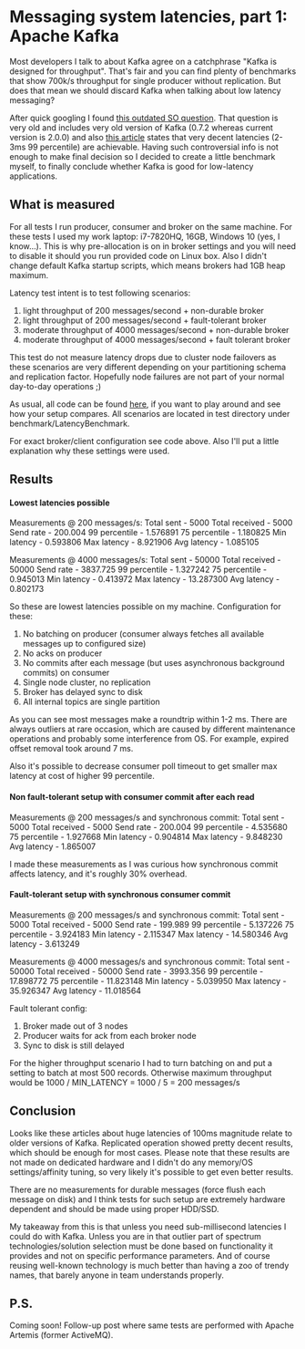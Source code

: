 # Messaging system latencies, part 1: Apache Kafka

Most developers I talk to about Kafka agree on a catchphrase "Kafka is designed 
for throughput". That's fair and you can find plenty of benchmarks that show
700k/s throughput for single producer without replication. But does that mean
we should discard Kafka when talking about low latency messaging? 

After quick googling I found [this outdated SO question](https://stackoverflow.com/questions/20520492/how-to-minimize-the-latency-involved-in-kafka-messaging-framework).
That question is very old and includes very old version of Kafka (0.7.2 whereas
current version is 2.0.0) and also [this article](https://engineering.linkedin.com/kafka/benchmarking-apache-kafka-2-million-writes-second-three-cheap-machines) 
states that very decent latencies (2-3ms 99 percentile) are achievable. Having 
such controversial info is not enough to make final decision so I decided to 
create a little benchmark myself, to finally conclude whether Kafka is good for 
low-latency applications.


## What is measured

For all tests I run producer, consumer and broker on the same machine. For these 
tests I used my work laptop: i7-7820HQ, 16GB, Windows 10 (yes, I know...). This 
is why pre-allocation is on in broker settings and you will need to disable it
should you run provided code on Linux box. Also I didn't change default Kafka
startup scripts, which means brokers had 1GB heap maximum.   

Latency test intent is to test following scenarios:
1. light throughput of 200 messages/second + non-durable broker
1. light throughput of 200 messages/second + fault-tolerant broker
1. moderate throughput of 4000 messages/second + non-durable broker
1. moderate throughput of 4000 messages/second + fault tolerant broker

This test do not measure latency drops due to cluster node failovers as 
these scenarios are very different depending on your partitioning schema and 
replication factor. Hopefully node failures are not part of your normal 
day-to-day operations ;)

As usual, all code can be found [here](https://github.com/romanmarkunas/blog-kafka-artemis-latency), 
if you want to play around and see how your setup compares. All scenarios are 
located in test directory under benchmark/LatencyBenchmark.

For exact broker/client configuration see code above. Also I'll put a little 
explanation why these settings were used.


## Results

#### Lowest latencies possible

Measurements @ 200 messages/s:
Total sent     - 5000
Total received - 5000
Send rate      - 200.004
99 percentile  - 1.576891
75 percentile  - 1.180825
Min latency    - 0.593806
Max latency    - 8.921906
Avg latency    - 1.085105

Measurements @ 4000 messages/s:
Total sent     - 50000
Total received - 50000
Send rate      - 3837.725
99 percentile  - 1.327242
75 percentile  - 0.945013
Min latency    - 0.413972
Max latency    - 13.287300
Avg latency    - 0.802173

So these are lowest latencies possible on my machine. Configuration for these:
1. No batching on producer (consumer always fetches all available messages up 
to configured size)
1. No acks on producer
1. No commits after each message (but uses asynchronous background commits) on 
consumer
1. Single node cluster, no replication
1. Broker has delayed sync to disk
1. All internal topics are single partition

As you can see most messages make a roundtrip within 1-2 ms. There are always 
outliers at rare occasion, which are caused by different maintenance operations
and probably some interference from OS. For example, expired offset removal took
around 7 ms.

Also it's possible to decrease consumer poll timeout to get smaller max latency
at cost of higher 99 percentile. 

#### Non fault-tolerant setup with consumer commit after each read

Measurements @ 200 messages/s and synchronous commit:
Total sent     - 5000
Total received - 5000
Send rate      - 200.004
99 percentile  - 4.535680
75 percentile  - 1.927668
Min latency    - 0.904814
Max latency    - 9.848230
Avg latency    - 1.865007

I made these measurements as I was curious how synchronous commit affects 
latency, and it's roughly 30% overhead.

#### Fault-tolerant setup with synchronous consumer commit

Measurements @ 200 messages/s and synchronous commit:
Total sent     - 5000
Total received - 5000
Send rate      - 199.989
99 percentile  - 5.137226
75 percentile  - 3.924183
Min latency    - 2.115347
Max latency    - 14.580346
Avg latency    - 3.613249

Measurements @ 4000 messages/s and synchronous commit:
Total sent     - 50000
Total received - 50000
Send rate      - 3993.356
99 percentile  - 17.898772
75 percentile  - 11.823148
Min latency    - 5.039950
Max latency    - 35.926347
Avg latency    - 11.018564

Fault tolerant config:
1. Broker made out of 3 nodes
1. Producer waits for ack from each broker node
1. Sync to disk is still delayed

For the higher throughput scenario I had to turn batching on and put a setting
to batch at most 500 records. Otherwise maximum throughput would be 1000 /
MIN_LATENCY = 1000 / 5 = 200 messages/s


## Conclusion

Looks like these articles about huge latencies of 100ms magnitude relate to
older versions of Kafka. Replicated operation showed pretty decent results,
which should be enough for most cases. Please note that these results are not
made on dedicated hardware and I didn't do any memory/OS settings/affinity
tuning, so very likely it's possible to get even better results.  

There are no measurements for durable messages (force flush each message on 
disk) and I think tests for such setup are extremely hardware dependent and 
should be made using proper HDD/SSD.

My takeaway from this is that unless you need sub-millisecond latencies I 
could do with Kafka. Unless you are in that outlier part of spectrum 
technologies/solution selection must be done based on functionality it provides
and not on specific performance parameters. And of course reusing well-known 
technology is much better than having a zoo of trendy names, that barely anyone
in team understands properly.


## P.S.

Coming soon! Follow-up post where same tests are performed with Apache Artemis
(former ActiveMQ).
